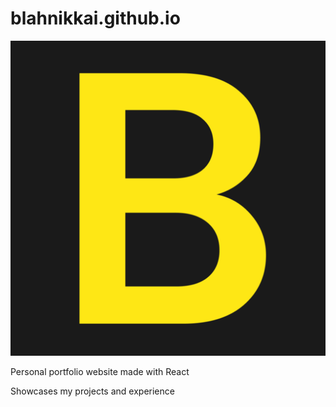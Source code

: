 # blahnikkai.github.io

![A yellow capital B in a dark gray square](/public/android-chrome-512x512.png)

Personal portfolio website made with React

Showcases my projects and experience